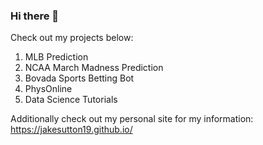 ### Hi there 👋

Check out my projects below:

1) MLB Prediction
2) NCAA March Madness Prediction
3) Bovada Sports Betting Bot
4) PhysOnline
5) Data Science Tutorials

Additionally check out my personal site for my information: https://jakesutton19.github.io/

<!--
**JakeSutton19/jakesutton19** is a ✨ _special_ ✨ repository because its `README.md` (this file) appears on your GitHub profile.

Here are some ideas to get you started:

- 🔭 I’m currently working on ...
- 🌱 I’m currently learning ...
- 👯 I’m looking to collaborate on ...
- 🤔 I’m looking for help with ...
- 💬 Ask me about ...
- 📫 How to reach me: ...
- 😄 Pronouns: ...
- ⚡ Fun fact: ...
-->
